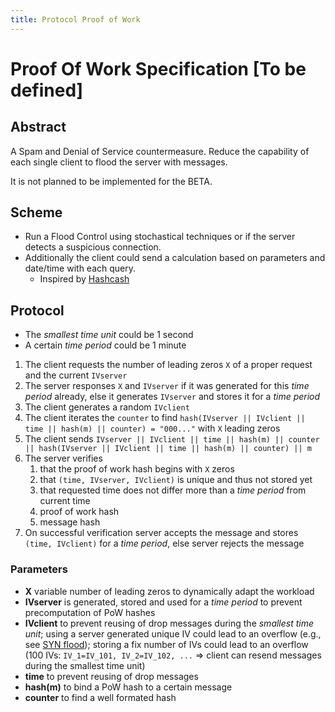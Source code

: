 ```yaml
---
title: Protocol Proof of Work
---
```

# Proof Of Work Specification **[To be defined]**

## Abstract

A Spam and Denial of Service countermeasure. Reduce the capability of each single client to flood the server with messages.

It is not planned to be implemented for the BETA.

## Scheme

* Run a Flood Control using stochastical techniques or if the server detects a suspicious connection.
* Additionally the client could send a calculation based on parameters and date/time with each query.
    * Inspired by [Hashcash](https://en.wikipedia.org/wiki/Hashcash)

##  Protocol

- The *smallest time unit* could be 1 second
- A certain *time period* could be 1 minute

1. The client requests the number of leading zeros `X` of a proper request and the current `IVserver`
1. The server responses `X` and `IVserver` if it was generated for this *time period* already, else it generates `IVserver` and stores it for a *time period*
1. The client generates a random `IVclient`
1. The client iterates the `counter` to find `hash(IVserver || IVclient || time || hash(m) || counter) = "000..."` with `X` leading zeros
1. The client sends `IVserver || IVclient || time || hash(m) || counter || hash(IVserver || IVclient || time || hash(m) || counter) || m`
1. The server verifies
    1. that the proof of work hash begins with `X` zeros
    1. that `(time, IVserver, IVclient)` is unique and thus not stored yet
    1. that requested time does not differ more than a *time period* from current time
    1. proof of work hash
    1. message hash
1. On successful verification server accepts the message and stores `(time, IVclient)` for a *time period*, else server rejects the message

### Parameters

* **X** variable number of leading zeros to dynamically adapt the workload
* **IVserver** is generated, stored and used for a *time period* to prevent precomputation of PoW hashes
* **IVclient** to prevent reusing of drop messages during the *smallest time unit*;
  using a server generated unique IV could lead to an overflow (e.g., see [SYN flood](https://en.wikipedia.org/wiki/SYN_flood));
  storing a fix number of IVs could lead to an overflow (100 IVs: `IV_1=IV_101, IV_2=IV_102, ...` => client can resend messages during the smallest time unit)
* **time** to prevent reusing of drop messages
* **hash(m)** to bind a PoW hash to a certain message
* **counter** to find a well formated hash